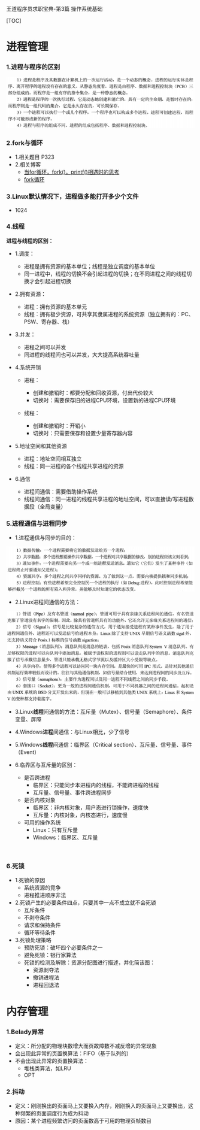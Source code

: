 王道程序员求职宝典-第3篇 操作系统基础

[TOC]

# 进程管理

### 1.进程与程序的区别

![](../../pics/WangDao/进程与线程的区别.png)

### 2.fork与循环

- 1.相关题目 P323
- 2.相关博客
  - [当for循环，fork()，printf()相遇时的思考](https://blog.csdn.net/lukas_sun/article/details/71081847)
  - [fork循环](https://blog.csdn.net/alibo2008/article/details/44646411)

### 3.Linux默认情况下，进程做多能打开多少个文件

- 1024

### 4.线程

**进程与线程的区别：**

- 1.调度：

  - 进程是拥有资源的基本单位；线程是独立调度的基本单位
  - 同一进程中，线程的切换不会引起进程的切换；在不同进程之间的线程切换才会引起进程切换
- 2.拥有资源：

  - 进程：拥有资源的基本单元
  - 线程：拥有极少资源，可共享其隶属进程的系统资源（独立拥有的：PC、PSW、寄存器、栈）
- 3.并发：

  - 进程之间可以并发
  - 同进程的线程间也可以并发，大大提高系统吞吐量
- 4.系统开销

  - 进程：

    - 创建和撤销时：都要分配和回收资源，付出代价较大
    - 切换时：需要保存旧的进程CPU环境，设置新的进程CPU环境

  - 线程：

    - 创建和撤销时：开销小
    - 切换时：只需要保存和设置少量寄存器内容
- 5.地址空间和其他资源
  - 进程：地址空间相互独立
  - 线程：同一进程的各个线程共享进程的资源
- 6.通信
  - 进程间通信：需要借助操作系统
  - 线程间通信：同一进程的线程共享进程的地址空间，可以直接读/写进程数据段（全局变量）

### 5.进程通信与进程同步

- 1.进程通信与同步的目的：

![](../../pics/WangDao/进程通信与同步的目的.png)

- 2.Linux进程间通信的方法：

![](../../pics/WangDao/Linux进程间通信的方法.png)

- 3.Linux**线程**间通信的方法：互斥量（Mutex）、信号量（Semaphore）、条件变量、屏障

- 4.Windows**进程**间通信：与Linux相比，少了信号

- 5.Windows**线程**间通信：临界区（Critical section）、互斥量、信号量、事件（Event）

- 6.临界区与互斥量的区别：

  - 是否跨进程
    - 临界区：只能同步本进程内的线程，不能跨进程的线程
    - 互斥量、信号量、事件跨进程同步
  - 是否内核对象
    - 临界区：非内核对象，用户态进行锁操作，速度快
    - 互斥量：内核对象，内核态进行，速度慢
  - 可用的操作系统
    - Linux：只有互斥量
    - Windows：临界区、互斥量

  ​

### 6.死锁

- 1.死锁的原因
  - 系统资源的竞争
  - 进程推进顺序非法
- 2.死锁产生的必要条件四点，只要其中一点不成立就不会死锁
  - 互斥条件
  - 不剥夺条件
  - 请求和保持条件
  - 循环等待条件
- 3.死锁处理策略
  - 预防死锁：破坏四个必要条件之一
  - 避免死锁：银行家算法
  - 死锁的检测及解除：资源分配图进行描述，并化简该图：
    - 资源剥夺法
    - 撤销进程法
    - 进程回退法

# 内存管理

### 1.Belady异常

- 定义：所分配的物理块数增大而页故障数不减反增的异常现象
- 会出现此异常的页置换算法：FIFO（基于队列的）
- 不会出现此异常的页置换算法：
  - 堆栈类算法，如LRU
  - OPT

### 2.抖动

- 定义：刚刚换出的页面马上又要换入内存，刚刚换入的页面马上又要换出，这种频繁的页面调度行为成为抖动
- 原因：某个进程频繁访问的页面数高于可用的物理页帧数目